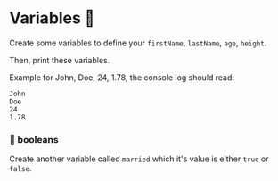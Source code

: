 # Variables 🧶

Create some variables to define your `firstName`, `lastName`, `age`, `height`.

Then, print these variables.

Example for John, Doe, 24, 1.78, the console log should read:

```
John
Doe
24
1.78
```

### 🍋 booleans

Create another variable called `married` which it's value is either `true` or `false`.
